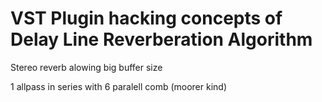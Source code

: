 # VST Plugin hacking concepts of Delay Line Reverberation Algorithm

Stereo reverb alowing big buffer size

1 allpass in series with 6 paralell comb (moorer kind) 